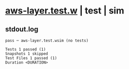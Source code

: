 # [aws-layer.test.w](../../../../../../tests/sdk_tests/function/aws-layer.test.w) | test | sim

## stdout.log
```log
pass ─ aws-layer.test.wsim (no tests)

Tests 1 passed (1)
Snapshots 1 skipped
Test Files 1 passed (1)
Duration <DURATION>
```

